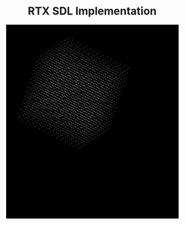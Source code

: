 <div align="center">
<h1>RTX SDL Implementation</h1>
<img src="https://github.com/zaqks/SDL_3D_Projection/blob/main/docs/Screenshot%20from%202024-01-17%2021-05-22.png"></img>
</div>

